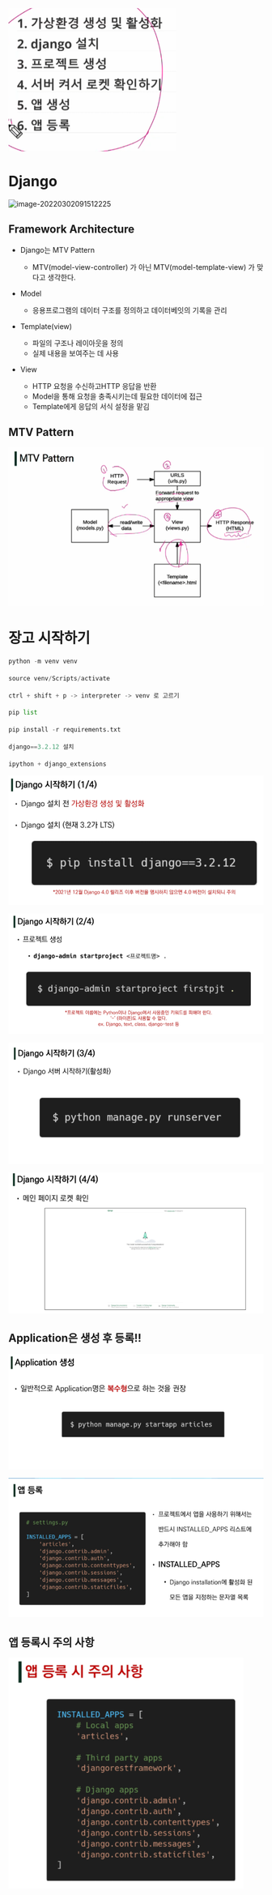 ![image-20220302102745144](django.assets/image-20220302102745144.png)

# Django

![image-20220302091512225](C:\Users\hans\AppData\Roaming\Typora\typora-user-images\image-20220302091512225.png)

## Framework Architecture

- Django는 MTV Pattern
  - MTV(model-view-controller) 가 아닌 MTV(model-template-view) 가 맞다고 생각한다.

- Model
  - 응용프로그램의 데이터 구조를 정의하고 데이터베잇의 기록을 관리
- Template(view)
  - 파일의 구조나 레이아웃을 정의
  - 실제 내용을 보여주는 데 사용
- View
  - HTTP 요청을 수신하고HTTP 응답을 반환
  - Model을 통해 요청을 충족시키는데 필요한 데이터에 접근
  - Template에게 응답의 서식 설정을 맡김



## MTV Pattern

![image-20220302092655210](django.assets/image-20220302092655210.png)

# 장고 시작하기

```python
python -m venv venv

source venv/Scripts/activate

ctrl + shift + p -> interpreter -> venv 로 고르기

pip list

pip install -r requirements.txt

django==3.2.12 설치

ipython + django_extensions
```



![image-20220302101621082](django.assets/image-20220302101621082.png)

![image-20220302101636818](django.assets/image-20220302101636818.png)

![image-20220302101645731](django.assets/image-20220302101645731.png)

![image-20220302101710002](django.assets/image-20220302101710002.png)



## Application은 생성 후 등록!!

![image-20220302102054527](django.assets/image-20220302102054527.png)

![image-20220302102528291](django.assets/image-20220302102528291.png)

## 앱 등록시 주의 사항

![image-20220302102650265](django.assets/image-20220302102650265.png)

